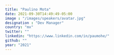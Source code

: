 ```yaml
---
title: "Paulino Mota"
date: 2021-09-30T14:49:49-05:00
image : "/images/speakers/avatar.jpg"
designation : "Dev Manager"
country: "mx"
twitter: ""
linkedin: "https://www.linkedin.com/in/paumohe/"
github: ""
year: "2021"
---
```


